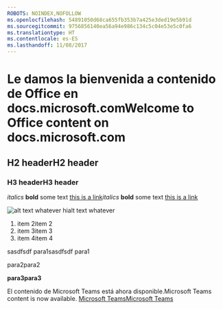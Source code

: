 ```yaml
---
ROBOTS: NOINDEX,NOFOLLOW
ms.openlocfilehash: 54891050d68ca655fb353b7a425e3ded19e5b91d
ms.sourcegitcommit: 9756856140ea56a94e986c134c5c04e53e5c0fa6
ms.translationtype: HT
ms.contentlocale: es-ES
ms.lasthandoff: 11/08/2017
---
```

# <a name="welcome-to-office-content-on-docsmicrosoftcom"></a><span data-ttu-id="66fe1-101">Le damos la bienvenida a contenido de Office en docs.microsoft.com</span><span class="sxs-lookup"><span data-stu-id="66fe1-101">Welcome to Office content on docs.microsoft.com</span></span>
## <a name="h2-header"></a><span data-ttu-id="66fe1-102">H2 header</span><span class="sxs-lookup"><span data-stu-id="66fe1-102">H2 header</span></span>
### <a name="h3-header"></a><span data-ttu-id="66fe1-103">H3 header</span><span class="sxs-lookup"><span data-stu-id="66fe1-103">H3 header</span></span>

<span data-ttu-id="66fe1-104">*italics*
**bold** some text [this is a link](Office-365-groups.md)</span><span class="sxs-lookup"><span data-stu-id="66fe1-104">*italics*
**bold** some text [this is a link](Office-365-groups.md)</span></span>

<span data-ttu-id="66fe1-105">![alt text whatever](media/Overview-Microsoft-Teams-image1.png) hi</span><span class="sxs-lookup"><span data-stu-id="66fe1-105">alt text whatever</span></span>
1. <span data-ttu-id="66fe1-106">item 2</span><span class="sxs-lookup"><span data-stu-id="66fe1-106">item 2</span></span>
2. <span data-ttu-id="66fe1-107">item 3</span><span class="sxs-lookup"><span data-stu-id="66fe1-107">item 3</span></span>
3. <span data-ttu-id="66fe1-108">item 4</span><span class="sxs-lookup"><span data-stu-id="66fe1-108">item 4</span></span>





<span data-ttu-id="66fe1-109">sasdfsdf para1</span><span class="sxs-lookup"><span data-stu-id="66fe1-109">sasdfsdf para1</span></span>

<span data-ttu-id="66fe1-110">para2</span><span class="sxs-lookup"><span data-stu-id="66fe1-110">para2</span></span>

<span data-ttu-id="66fe1-111">**para3**</span><span class="sxs-lookup"><span data-stu-id="66fe1-111">**para3**</span></span>




<span data-ttu-id="66fe1-112">El contenido de Microsoft Teams está ahora disponible.</span><span class="sxs-lookup"><span data-stu-id="66fe1-112">Microsoft Teams content is now available.</span></span>
[<span data-ttu-id="66fe1-113">Microsoft Teams</span><span class="sxs-lookup"><span data-stu-id="66fe1-113">Microsoft Teams</span></span>](https://docs.microsoft.com/MicrosoftTeams)
